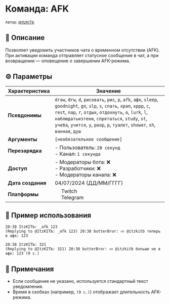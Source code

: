 # Команда: AFK
<sup>Автор: [@ItzKITb](https://twitch.tv/itzkitb)</sup>

## 📝 Описание
Позволяет уведомить участников чата о временном отсутствии (AFK). При активации команда отправляет статусное сообщение в чат, а при возвращении — оповещение о завершении AFK-режима.

## ⚙️ Параметры
| Характеристика        | Значение                     |
|-----------------------|------------------------------|
| **Псевдонимы**        | `draw`, `drw`, `d`, `рисовать`, `рис`, `р`, `afk`, `афк`, `sleep`, `goodnight`, `gn`, `slp`, `s`, `спать`, `храп`, `хррр`, `с`, `rest`, `nap`, `r`, `отдых`, `отдохнуть`, `о`, `lurk`, `l`, `наблюдатьизтени`, `спрятаться`, `study`, `st`, `учеба`, `учится`, `у`, `poop`, `p`, `туалет`, `shower`, `sh`, `ванная`, `душ` |
| **Аргументы**         | `[необязательное сообщение]` |
| **Перезарядка**       | - Пользователь: `20 секунд`<br>- Канал: `1 секунда` |
| **Доступ**            | - Модераторы бота: ❌<br>- Разработчики: ❌<br>- Модераторы канала: ❌ |
| **Дата создания**     | 04/07/2024 (ДД/ММ/ГГГГ)      |
| **Платформы**         | <img src="https://upload.wikimedia.org/wikipedia/commons/thumb/c/ce/Twitch_logo_2019.svg/512px-Twitch_logo_2019.svg.png" width="16"> Twitch<br><img src="https://upload.wikimedia.org/wikipedia/commons/thumb/8/83/Telegram_2019_Logo.svg/512px-Telegram_2019_Logo.svg.png" width="16"> Telegram |

## 💬 Пример использования
```
20:38 ItzKITЬ: _afk 123 
(Replying to @ItzKITЬ: _afk 123) 20:38 butterBror: 💤 @itzkitb теперь в афк: 123 

20:38 ItzKITЬ: 321 
(Replying to @ItzKITЬ: 321) 20:38 butterBror: 💤 @itzkitb больше не в афк: 123 (9 с.)
```

## 📌 Примечания
- Если сообщение не указано, используется стандартный текст уведомления.
- Время в скобках (например, `(9 с.)`) отображает длительность AFK-режима.

